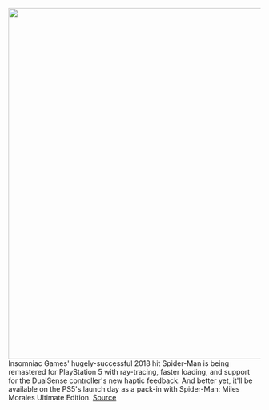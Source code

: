 <img src='https://cdn.vox-cdn.com/thumbor/xc0Y7yhIhvvMb8_3GdwfQgY14iY=/0x0:1928x1078/1200x800/filters:focal(810x385:1118x693)/cdn.vox-cdn.com/uploads/chorus_image/image/67446348/Screen_Shot_2020_09_16_at_4.27.58_PM.0.png' width='700px' /><br/>
Insomniac Games' hugely-successful 2018 hit Spider-Man is being remastered for PlayStation 5 with ray-tracing, faster loading, and support for the DualSense controller's new haptic feedback. And better yet, it'll be available on the PS5's launch day as a pack-in with Spider-Man: Miles Morales Ultimate Edition.
<a href='https://www.theverge.com/2020/9/21/21450029/ps5-playstation-5-spider-man-remastered-bring-over-saves-ps4'> Source <a/>